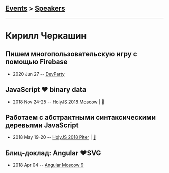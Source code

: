 ## [Events](../README.md) > [Speakers](../speakers.md)
---

# Кирилл Черкашин

## Пишем многопользовательскую игру с помощью Firebase
- 2020 Jun 27 -- [DevParty](https://www.youtube.com/watch?v=QXJFytluGTo)    
## JavaScript ❤ binary data
- 2018 Nov 24-25 -- [HolyJS 2018 Moscow](https://www.youtube.com/watch?v=BN02zpuPGoY)  | [:notebook:](https://kirjs.com/binary/intro)  
## Работаем с абстрактными синтаксическими деревьями JavaScript
- 2018 May 19-20 -- [HolyJS 2018 Piter](https://youtu.be/ILSpvViUlPU)  | [:notebook:](https://codelab.fun/ast/intro)  
## Блиц-доклад: Angular ❤️SVG
- 2018 Apr 04 -- [Angular Moscow 9](https://youtu.be/xJP52ub2p8c)    
